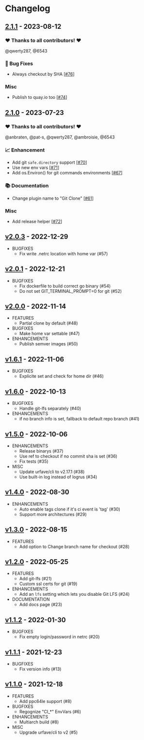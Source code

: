 # Changelog

## [2.1.1](https://github.com/woodpecker-ci/plugin-git/releases/tag/2.1.1) - 2023-08-12

### ❤️ Thanks to all contributors! ❤️

@qwerty287, @6543

### 🐛 Bug Fixes

- Always checkout by SHA [[#76](https://github.com/woodpecker-ci/plugin-git/pull/76)]

### Misc

- Publish to quay.io too [[#74](https://github.com/woodpecker-ci/plugin-git/pull/74)]

## [2.1.0](https://github.com/woodpecker-ci/plugin-git/releases/tag/2.1.0) - 2023-07-23

### ❤️ Thanks to all contributors! ❤️

@anbraten, @pat-s, @qwerty287, @ambroisie, @6543

### 📈 Enhancement

- Add git `safe.directory` support [[#70](https://github.com/woodpecker-ci/plugin-git/pull/70)]
- Use new env vars [[#71](https://github.com/woodpecker-ci/plugin-git/pull/71)]
- Add os.Environ() for git commands environments [[#67](https://github.com/woodpecker-ci/plugin-git/pull/67)]

### 📚 Documentation

- Change plugin name to "Git Clone" [[#61](https://github.com/woodpecker-ci/plugin-git/pull/61)]

### Misc

- Add release helper [[#72](https://github.com/woodpecker-ci/plugin-git/pull/72)]

## [v2.0.3](https://github.com/woodpecker-ci/plugin-git/releases/tag/v2.0.3) - 2022-12-29

* BUGFIXES
  * Fix write .netrc location with home var (#57)

## [v2.0.1](https://github.com/woodpecker-ci/plugin-git/releases/tag/v2.0.1) - 2022-12-21

* BUGFIXES
  * Fix dockerfile to build correct go binary (#54)
  * Do not set GIT_TERMINAL_PROMPT=0 for git (#52)

## [v2.0.0](https://github.com/woodpecker-ci/plugin-git/releases/tag/v2.0.0) - 2022-11-14

* FEATURES
  * Partial clone by default (#48)
* BUGFIXES
  * Make home var settable (#47)
* ENHANCEMENTS
  * Publish semver images (#50)

## [v1.6.1](https://github.com/woodpecker-ci/plugin-git/releases/tag/v1.6.1) - 2022-11-06

* BUGFIXES
  * Explicite set and check for home dir (#46)

## [v1.6.0](https://github.com/woodpecker-ci/plugin-git/releases/tag/v1.6.0) - 2022-10-13

* BUGFIXES
  * Handle git-lfs separately (#40)
* ENHANCEMENTS
  * if no branch info is set, fallback to default repo branch (#41)

## [v1.5.0](https://github.com/woodpecker-ci/plugin-git/releases/tag/v1.5.0) - 2022-10-06

* ENHANCEMENTS
  * Release binarys (#37)
  * Use ref to checkout if no commit sha is set (#36)
  * Fix tests (#35)
* MISC
  * Update urfave/cli to v2.17.1 (#38)
  * Use built-in log instead of logrus (#34)

## [v1.4.0](https://github.com/woodpecker-ci/plugin-git/releases/tag/v1.4.0) - 2022-08-30

* ENHANCEMENTS
  * Auto enable tags clone if it's ci event is 'tag' (#30)
  * Support more architectures (#29)

## [v1.3.0](https://github.com/woodpecker-ci/plugin-git/releases/tag/v1.3.0) - 2022-08-15

* FEATURES
  * Add option to Change branch name for checkout (#28)

## [v1.2.0](https://github.com/woodpecker-ci/plugin-git/releases/tag/v1.2.0) - 2022-05-25

* FEATURES
  * Add git-lfs (#21)
  * Custom ssl certs for git (#19)
* ENHANCEMENTS
  * Add an `lfs` setting which lets you disable Git LFS (#24)
* DOCUMENTATION
  * Add docs page (#23)

## [v1.1.2](https://github.com/woodpecker-ci/plugin-git/releases/tag/v1.1.2) - 2022-01-30

* BUGFIXES
  * Fix empty login/password in netrc (#20)

## [v1.1.1](https://github.com/woodpecker-ci/plugin-git/releases/tag/v1.1.1) - 2021-12-23

* BUGFIXES
  * Fix version info (#13)

## [v1.1.0](https://github.com/woodpecker-ci/plugin-git/releases/tag/v1.1.0) - 2021-12-18

* FEATURES
  * Add ppc64le support (#8)
* BUGFIXES
  * Regognize "CI_*" EnvVars (#6)
* ENHANCEMENTS
  * Multiarch build (#8)
* MISC
  * Upgrade urfave/cli to v2 (#5)
